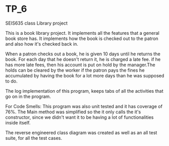 # TP_6
SEIS635 class Library project

This is a book library project. It implements all the features that a general book store has. It implements how the book is checked out to the patron and also how it's checked back in.

When a patron checks out a book, he is given 10 days until he returns the book. For each day that he doesn't return it, he is charged a late fee. if he has more late fees, then his account is put on hold by the manager.The holds can be cleared by the worker if the patron pays the fines he accumulated by having the book for a lot more days than he was supposed to do.

The log implementation of this program, keeps tabs of all the activities that go on in the program. 

For Code Smells: 
This program was also unit tested and it has coverage of 76%. The Main method was simplified so the it only calls the it's constructor, since we didn't want it to be having a lot of functionalities inside itself.

The reverse engineered class diagram was created as well as an all test suite, for all the test cases.
